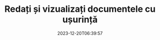 ---
############################# Static ############################
layout: "family"
date: 2023-12-20T06:39:57
draft: false

product: "Viewer"
product_tag: "viewer"

############################# Head ############################
head_title: "API de randare și vizualizare a documentelor | On Premise API și serviciu online"
head_description: "Redați și vizualizați fișiere Word, PDF, Excel, Powerpoint sau Image ușor și gratuit"

############################# Header ############################
title: "Redați și vizualizați documentele cu ușurință"
description: |
  API puternic Viewer pentru a randa diferite fișiere în PDF, HTML și imagine.

  Încărcați documente din diverse surse, inclusiv fișiere, fluxuri, adrese URL, servere FTP, Amazon S3, Azure Blob Storage și multe altele.

  Generați pagini HTML receptive, protejați fișierele PDF de ieșire și reordonați paginile acestora, rotiți paginile, redați note și comentarii dacă este necesar.
  

############################# Platforms ############################
supported_platforms:
  enable: true  
  head_title: "Alege-ți platforma"
  title: "Platforme acceptate"
  description: "Biblioteca GroupDocs.Viewer acceptă următoarele sisteme de operare și cadre"
  details_link_title: "Află mai multe"
  items:
    # supported_platforms loop
    - title: ".NET"
      description: "GroupDocs.Viewer for .NET"
      color: "blue"
      tag: "net"
      link: "/viewer/net/"
      features_link: "https://docs.groupdocs.com/viewer/net/system-requirements/"
      features:
        # features loop
        - content: ".NET Framework 4.6.2+  <br>  .NET Core 3.1  <br>  .NET 6+"
          rows: "3"
        # features loop
        - content: "Windows, Linux"
          rows: "1"
        # features loop
        - content: "180+ file formats"
          rows: "1"
        # features loop
        - content: "UI package for ASP.NET Core"
          rows: "1"
        # features loop
        - content: "ASP.NET WebForms Demo  <br>  ASP.NET MVC Demo  <br>  ASP.NET Core Demo"
          rows: "3"
    
    # supported_platforms loop
    - title: "Java"
      description: "GroupDocs.Viewer for Java"
      color: "red"
      tag: "java"
      link: "/viewer/java/"
      features_link: "https://docs.groupdocs.com/viewer/java/system-requirements/"
      features:
        # features loop
        - content: "J2SE 8.0 (1.8)+"
          rows: "3"
        # features loop
        - content:  "Windows, Linux, macOS"
          rows: "1"       
        # features loop
        - content:  "180+ file formats"
          rows: "1"
        # features loop
        - content:  "UI package for Spring and Dropwizard"
          rows: "1"
        # features loop
        - content:  "Spring Demo  <br>  Dropwizard demo"
          rows: "3"

    # supported_platforms loop
    - title: "Node.js"
      description: "GroupDocs.Viewer for Node.js"
      color: "green"
      tag: "nodejs-java"
      link: "/viewer/nodejs-java/"
      features_link: "https://docs.groupdocs.com/viewer/nodejs-java/system-requirements/"
      features:
        # features loop
        - content: "Node.js 16+  <br>  and J2SE 8.0 (1.8)+"
          rows: "3"
        # features loop
        - content:  "Windows, Linux, macOS"
          rows: "1"
        # features loop
        - content:  "180+ file formats"
          rows: "1"
        # features loop
        - content:  "UI package - coming soon "
          rows: "1" 
        # features loop
        - content:  "Demo - coming soon "
          rows: "3" 



############################# Features ############################

features:
  enable: true
  title: "Setul de funcții GroupDocs.Viewer"
  description: "API pentru a reda fișiere de diferite tipuri precum HTML, PDF, PNG și JPEG în aplicații pentru a le vizualiza fără software terță parte."

  items:
    # feature loop
    - icon: "view"
      title: "Vizualizați documente și imagini"
      content: "Vizualizați documentele redându-le ca fișiere HTML, PDF, PNG și JPEG."
    # feature loop
    - icon: "password"
      title: "Deschideți documente securizate"
      content: "Specificați o parolă pentru a deschide documente criptate."

    # feature loop
    - icon: "load"
      title: "Încărcați fișiere de oriunde"
      content: "Încărcați documente din diferite fișiere, adrese URL, servere FTP, Amazon S3 și multe altele."
    
    # feature loop
    - icon: "pages"
      title: "Redați toate paginile sau anumite pagini"
      content: "Specificați un interval de numere de pagină care urmează să fie redate."


############################# Code samples ############################
code_samples:
  enable: true
  title: "Exemple de cod GroupDocs.Viewer"
  description: "Unele cazuri de utilizare ale operațiunilor tipice GroupDocs.Viewer în C#, Java, TypeScript"
  items:
    # code sample loop
    - title: "Cum să redați fișierele DOCX în PDF"
      content: |
        Redați documentele DOCX în PDF fără Microsoft Word sau alt software instalat. Încărcați și vizualizați cu ușurință fișierele DOCX în aplicația dvs. .NET, indiferent dacă este o aplicație web sau desktop. Iată un exemplu despre cum să randați un fișier DOCX în PDF: 
      samples:
        - language: "C#"
          color: "blue"
          content: |
            ```csharp {style=abap}   
            // Încărcați fișierul DOCX pentru a randa
            using (Viewer viewer = new Viewer("sample.docx"))
            {
              // Redați DOCX într-un fișier PDF
              PdfViewOptions viewOptions = new PdfViewOptions();
              viewer.View(viewOptions);
            }
            ```
        - language: "Java"
          color: "red"
          content: |
            ```java {style=abap}   
            import com.groupdocs.viewer.Viewer;
            import com.groupdocs.viewer.options.PdfViewOptions;
            // ...
            // Încărcați fișierul DOCX pentru a randa
            try (Viewer viewer = new Viewer("sample.docx")) {
                // Redați DOCX într-un fișier PDF
                PdfViewOptions viewOptions = new PdfViewOptions();
                viewer.view(viewOptions);
            }
            ```
        - language: "TypeScript"
          color: "green"
          content: |
            ```javascript {style=abap}  
            // Încărcați fișierul DOCX pentru a randa
            const viewer = new groupdocs.viewer.Viewer("sample.docx")
            
            // Redați DOCX într-un fișier PDF
            const viewOptions = groupdocs.viewer.PdfViewOptions(output.pdf)
            viewer.view(viewOptions)
            ```


############################# Formats ############################
formats:
  enable: true
  title:  "Peste 180 de formate de fișiere acceptate"
  description: "GroupDocs.Viewer acceptă operațiuni cu cele mai populare [formate de fișiere](https://docs.groupdocs.com/viewer/net/supported-document-formats/)" 



############################# Metrics ############################

metrics:
  enable: true
  title: "Valori aprofundate și perspective statistice"
  description: "Pătrundeți-vă într-o defalcare detaliată a cifrelor noastre cheie, oferind valori cuprinzătoare și perspective statistice asupra realizărilor, impactului și creșterii noastre."

  items:
    # metrics loop
    - number: "180+"
      title: "Formate acceptate"
      content: "Vizualizați cu ușurință peste 180 de formate de fișiere, inclusiv documente, imagini și desene CAD, fără probleme. Depășiți barierele de compatibilitate și accesați diverse fișiere fără efort cu soluția noastră completă de vizualizare."

    # metrics loop
    - number: "1.0M"
      title: "Descărcări NuGet"
      content: "Soluția noastră de pachet NuGet a devenit o resursă de încredere și adoptată pe scară largă în comunitatea dezvoltatorilor, oferind integrare perfectă și funcționalități valoroase pentru nenumărate proiecte."

    # metrics loop
    - number: "10+"
      title: "Biblioteci"
      content: "Produsul nostru include peste 10 biblioteci, oferind funcții avansate pentru a optimiza performanța. Aceste biblioteci sunt concepute pentru a satisface diferite nevoi de dezvoltare cu capabilități de neegalat."
    
    # metrics loop
    - number: "100+"
      title: "Clienți fericiți"
      content: "Servind cele mai emblematice mărci de pe tot globul. Descoperiți de ce sute iubesc GroupDocs.Viewer! Explorați navigarea perfectă, colaborarea convenabilă și ușurința de utilizare de neegalat. Alătură-te acum!"



############################# Customers ############################
# logo size X1 => 170:70  X2 => 340 : 140

customers:
  enable: true
  title: "Clienții noștri fericiți"
  description: "Bibliotecile GroupDocs sunt folosite de mărci renumite și distinse la nivel global din întreaga lume."

  items:
    # customers loop
    - title: "BenQ Corporation"
      logo: "benq"
    # customers loop
    - title: "Nasdaq Stock Market"
      logo: "nasdaq"
    # customers loop
    - title: "AT&T Inc."
      logo: "att"
    # customers loop
    - title: "AstraZeneca"
      logo: "astrazeneca"
    # customers loop
    - title: "Central Bank of Argentina"
      logo: "argentinacentralbank"
    # customers loop
    - title: "Roche Holding AG"
      logo: "roche"
    # customers loop
    - title: "Capita"
      logo: "capita"
    # customers loop
    - title: "Axa S.A."
      logo: "axa"
    # customers loop
    - title: "Instructure Inc."
      logo: "instructure"
     # customers loop
    - title: "Wipro"
      logo: "wipro"



############################# Actions ############################

actions:
  enable: true
  title: "Sunteți gata să începeți?"
  description: "Încercați gratuit funcțiile GroupDocs.Viewer sau solicitați o licență"
  items:
    #  loop
    - title: ".NET"
      link: "/viewer/net/"
      color: "blue"
        #  loop
    - title: "Java"
      link: "/viewer/java/"
      color: "red"
        #  loop
    - title: "Node.js"
      link: "/viewer/nodejs-java/"
      color: "green"


############################# Faq ############################

faq:
  enable: true
  title:  "Întrebări și preocupări comune"
  description:  "Găsiți răspunsuri la întrebările frecvente în secțiunea noastră de întrebări frecvente pentru a vă adresa rapid întrebărilor și preocupărilor."
  items:
    #  loop
    - question: "Pot evalua produsele GroupDocs înainte de a cumpăra?"
      answer: |
        Da! Toate produsele GroupDocs au o versiune de evaluare fără riscuri disponibilă. Încurajăm cu tărie dezvoltatorii să descarce și să încerce API-urile noastre înainte de a cumpăra, pentru a ne asigura că vă vor satisface nevoile 100%.
    #  loop
    - question: "GroupDocs face demonstrații de produse?"
      answer: |
        Nu, ne concentrăm pe API-urile noastre și pe realizarea celor mai funcționale și mai stabile produse posibile. Oferim încercări complet funcționale și gratuite sub forma unei [licențe temporare](https://purchase.groupdocs.com/temporary-license/), astfel încât să puteți testa singur produsul.    
    #  loop
    - question: "De unde pot descărca produsul?"
      answer: |
        Toate produsele sunt disponibile pentru descărcare de pe [site-ul web](https://releases.groupdocs.com). Nu trimitem copii fizice ale software-ului nostru prin poștă.
    #  loop
    - question: "Sunt licențele de dezvoltator GroupDocs per utilizator sau pentru fiecare utilizator numit?"
      answer: |
        Licențele pentru dezvoltatori GroupDocs sunt pentru fiecare utilizator, nu pentru fiecare utilizator numit. Înțelegem că membrii unei echipe de codificare se pot schimba în timp și că nu este practic să fie necesar să actualizați licențele de fiecare dată când se întâmplă acest lucru.
    #  loop
    - question: "Avem nevoie de licență doar pentru dezvoltatorii activi? De exemplu, avem o echipă de doi dezvoltatori care lucrează pe tura A și o a doua echipă de doi dezvoltatori care lucrează pe tura B... în această situație, avem nevoie de două sau patru licențe?"
      answer: |
        Toți dezvoltatorii care lucrează la proiect trebuie să fie licențiați. În această situație, GroupDocs vede echipa ta ca având patru membri (chiar dacă lucrează în momente diferite). 


############################# Cloud ############################

cloud_links:
  enable: true
  title: "API-uri de cod redus GroupDocs.Viewer"
  description: "Accelerați vizualizarea documentelor sau imaginilor în orice tip de aplicație cu API-ul nostru REST bazat pe cloud"

  items:
    #  loop
    - icon: "groupdocs_viewer-for-curl"
      title: "GroupDocs.Viewer Cloud for cURL"
      link: "https://products.groupdocs.cloud/viewer/curl"
      content: "Utilizați API-ul de vizualizare a documentelor cURL RESTful pentru a reda și a prezenta eficient Microsoft Office, PDF și diverse alte formate standard de fișiere în aplicațiile dvs."

    #  loop
    - icon: "groupdocs_viewer-for-net"
      title: "GroupDocs.Viewer Cloud for .NET"
      link: "https://products.groupdocs.cloud/viewer/net"
      content: "Îmbunătățiți capabilitățile de vizualizare a documentelor în aplicațiile .NET cu Cloud SDK pentru .NET. Vizualizați documentele fără probleme în formate HTML, PDF sau imagine."

    #  loop
    - icon: "groupdocs_viewer-for-java"
      title: "GroupDocs.Viewer Cloud for Java"
      link: "https://products.groupdocs.cloud/viewer/java"
      content: "Integrați capabilități avansate de redare a documentelor în aplicațiile dvs. Java utilizând un SDK pentru vizualizarea documentelor creat special pentru Java."
    

############################# Apps ############################

app_links:
  enable: true
  title: "Aplicații GroupDocs.Viewer NoCode"
  description: "Aplicație online care vă permite să vizualizați peste 180 de formate de fișiere populare în browser"

  items:
    #  loop
    - icon: "groupdocs_viewer-app"
      title: "GroupDocs.Viewer Total"
      link: "https://products.groupdocs.app/viewer/total"
      content: "Explorați o aplicație online gratuită pentru a vizualiza peste 180 de formate de fișiere direct din browserul dvs. web preferat."

    #  loop
    - icon: "groupdocs_words-app"
      title:  "GroupDocs.Viewer DOCX"
      link: "https://products.groupdocs.app/viewer/docx"
      content: "Instrument bazat pe web pentru vizualizarea fără efort a fișierelor Microsoft Word pe diferite dispozitive."

    #  loop
    - icon: "groupdocs_pdf-app"
      title:  "GroupDocs.Viewer PDF"
      link: "https://products.groupdocs.app/viewer/pdf"
      content: "Deschideți și vizualizați fișiere PDF online cu vizualizatorul PDF gratuit."
    



---